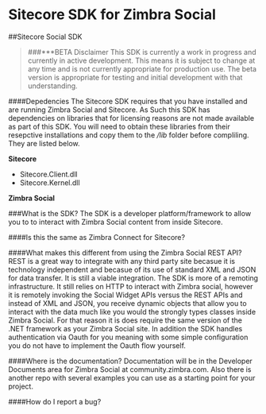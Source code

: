# Sitecore SDK for Zimbra Social
##Sitecore Social SDK
>###***BETA Disclaimer
This SDK is currently a work in progress and currently in active development.  This means it is subject to change at any time and is not currently appropriate for production use.  The beta version is appropriate for testing and initial development with that understanding.

####Depedencies
The Sitecore SDK requires that you have installed and are running Zimbra Social and Sitecore.  As Such this SDK has dependencies on libraries that for licensing reasons are not made available as part of this SDK.  You will need to obtain these libraries from their resepctive installations and copy them to the */lib* folder before compliling.  They are listed below.

**Sitecore**
- Sitecore.Client.dll
- Sitecore.Kernel.dll

**Zimbra Social**



###What is the SDK?
The SDK is a developer platform/framework to allow you to to interact with Zimbra Social content from inside Sitecore.

####Is this the same as Zimbra Connect for Sitecore?

####What makes this different from using the Zimbra Social REST API?
REST is a great way to integrate with any third party site becasue it is technology independent and becasue of its use of standard XML and JSON for data transfer.  It is still a viable integration.  The SDK is more of a remoting infrastructure.  It still relies on HTTP to interact with Zimbra social, however it is remotely invoking the Social Widget APIs versus the REST APIs and instead of XML and JSON, you receive dynamic objects that allow you to interact with the data much like you would the strongly types classes inside Zimbra Social.  For that reason it is does require the same version of the .NET framework as your Zimbra Social site.   In addition the SDK handles authentication via Oauth for you meaning with some simple configuration you do not have to implement the Oauth flow yourself.

####Where is the documentation?
Documentation will be in the Developer Documents area for Zimbra Social at community.zimbra.com.   Also there is another repo with several examples you can use as a starting point for your project.

####How do I report a bug?
